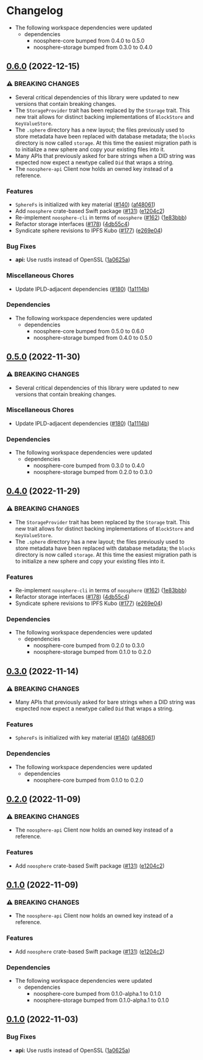 # Changelog

* The following workspace dependencies were updated
  * dependencies
    * noosphere-core bumped from 0.4.0 to 0.5.0
    * noosphere-storage bumped from 0.3.0 to 0.4.0

## [0.6.0](https://github.com/cdata/noosphere/compare/noosphere-api-v0.5.1...noosphere-api-v0.6.0) (2022-12-15)


### ⚠ BREAKING CHANGES

* Several critical dependencies of this library were updated to new versions that contain breaking changes.
* The `StorageProvider` trait has been replaced by the `Storage` trait. This new trait allows for distinct backing implementations of `BlockStore` and `KeyValueStore`.
* The `.sphere` directory has a new layout; the files previously used to store metadata have been replaced with database metadata; the `blocks` directory is now called `storage`. At this time the easiest migration path is to initialize a new sphere and copy your existing files into it.
* Many APIs that previously asked for bare strings when a DID string was expected now expect a newtype called `Did` that wraps a string.
* The `noosphere-api` Client now holds an owned key instead of a reference.

### Features

* `SphereFs` is initialized with key material ([#140](https://github.com/cdata/noosphere/issues/140)) ([af48061](https://github.com/cdata/noosphere/commit/af4806114ca8f7703e0a888c7f369a4a4ed69c00))
* Add `noosphere` crate-based Swift package ([#131](https://github.com/cdata/noosphere/issues/131)) ([e1204c2](https://github.com/cdata/noosphere/commit/e1204c2a5822c3c0dbb7e61bbacffb2c1f49d8d8))
* Re-implement `noosphere-cli` in terms of `noosphere` ([#162](https://github.com/cdata/noosphere/issues/162)) ([1e83bbb](https://github.com/cdata/noosphere/commit/1e83bbb689642b878f4f6909d7dd4a6df56b29f9))
* Refactor storage interfaces ([#178](https://github.com/cdata/noosphere/issues/178)) ([4db55c4](https://github.com/cdata/noosphere/commit/4db55c4cba56b329a638a4227e7f3247ad8d319c))
* Syndicate sphere revisions to IPFS Kubo ([#177](https://github.com/cdata/noosphere/issues/177)) ([e269e04](https://github.com/cdata/noosphere/commit/e269e0484b73e0f5507406d57a2c06cf849bee3d))


### Bug Fixes

* **api:** Use rustls instead of OpenSSL ([1a0625a](https://github.com/cdata/noosphere/commit/1a0625ad79330d35ca137361297318bdbf29137e))


### Miscellaneous Chores

* Update IPLD-adjacent dependencies ([#180](https://github.com/cdata/noosphere/issues/180)) ([1a1114b](https://github.com/cdata/noosphere/commit/1a1114b0c6277ea2c0d879e43191e962eb2e462b))


### Dependencies

* The following workspace dependencies were updated
  * dependencies
    * noosphere-core bumped from 0.5.0 to 0.6.0
    * noosphere-storage bumped from 0.4.0 to 0.5.0

## [0.5.0](https://github.com/subconsciousnetwork/noosphere/compare/noosphere-api-v0.4.0...noosphere-api-v0.5.0) (2022-11-30)


### ⚠ BREAKING CHANGES

* Several critical dependencies of this library were updated to new versions that contain breaking changes.

### Miscellaneous Chores

* Update IPLD-adjacent dependencies ([#180](https://github.com/subconsciousnetwork/noosphere/issues/180)) ([1a1114b](https://github.com/subconsciousnetwork/noosphere/commit/1a1114b0c6277ea2c0d879e43191e962eb2e462b))


### Dependencies

* The following workspace dependencies were updated
  * dependencies
    * noosphere-core bumped from 0.3.0 to 0.4.0
    * noosphere-storage bumped from 0.2.0 to 0.3.0

## [0.4.0](https://github.com/subconsciousnetwork/noosphere/compare/noosphere-api-v0.3.0...noosphere-api-v0.4.0) (2022-11-29)


### ⚠ BREAKING CHANGES

* The `StorageProvider` trait has been replaced by the `Storage` trait. This new trait allows for distinct backing implementations of `BlockStore` and `KeyValueStore`.
* The `.sphere` directory has a new layout; the files previously used to store metadata have been replaced with database metadata; the `blocks` directory is now called `storage`. At this time the easiest migration path is to initialize a new sphere and copy your existing files into it.

### Features

* Re-implement `noosphere-cli` in terms of `noosphere` ([#162](https://github.com/subconsciousnetwork/noosphere/issues/162)) ([1e83bbb](https://github.com/subconsciousnetwork/noosphere/commit/1e83bbb689642b878f4f6909d7dd4a6df56b29f9))
* Refactor storage interfaces ([#178](https://github.com/subconsciousnetwork/noosphere/issues/178)) ([4db55c4](https://github.com/subconsciousnetwork/noosphere/commit/4db55c4cba56b329a638a4227e7f3247ad8d319c))
* Syndicate sphere revisions to IPFS Kubo ([#177](https://github.com/subconsciousnetwork/noosphere/issues/177)) ([e269e04](https://github.com/subconsciousnetwork/noosphere/commit/e269e0484b73e0f5507406d57a2c06cf849bee3d))


### Dependencies

* The following workspace dependencies were updated
  * dependencies
    * noosphere-core bumped from 0.2.0 to 0.3.0
    * noosphere-storage bumped from 0.1.0 to 0.2.0

## [0.3.0](https://github.com/subconsciousnetwork/noosphere/compare/noosphere-api-v0.2.0...noosphere-api-v0.3.0) (2022-11-14)


### ⚠ BREAKING CHANGES

* Many APIs that previously asked for bare strings when a DID string was expected now expect a newtype called `Did` that wraps a string.

### Features

* `SphereFs` is initialized with key material ([#140](https://github.com/subconsciousnetwork/noosphere/issues/140)) ([af48061](https://github.com/subconsciousnetwork/noosphere/commit/af4806114ca8f7703e0a888c7f369a4a4ed69c00))


### Dependencies

* The following workspace dependencies were updated
  * dependencies
    * noosphere-core bumped from 0.1.0 to 0.2.0

## [0.2.0](https://github.com/subconsciousnetwork/noosphere/compare/noosphere-api-v0.1.0...noosphere-api-v0.2.0) (2022-11-09)


### ⚠ BREAKING CHANGES

* The `noosphere-api` Client now holds an owned key instead of a reference.

### Features

* Add `noosphere` crate-based Swift package ([#131](https://github.com/subconsciousnetwork/noosphere/issues/131)) ([e1204c2](https://github.com/subconsciousnetwork/noosphere/commit/e1204c2a5822c3c0dbb7e61bbacffb2c1f49d8d8))

## [0.1.0](https://github.com/subconsciousnetwork/noosphere/compare/noosphere-api-v0.1.0...noosphere-api-v0.1.0) (2022-11-09)


### ⚠ BREAKING CHANGES

* The `noosphere-api` Client now holds an owned key instead of a reference.

### Features

* Add `noosphere` crate-based Swift package ([#131](https://github.com/subconsciousnetwork/noosphere/issues/131)) ([e1204c2](https://github.com/subconsciousnetwork/noosphere/commit/e1204c2a5822c3c0dbb7e61bbacffb2c1f49d8d8))


### Dependencies

* The following workspace dependencies were updated
  * dependencies
    * noosphere-core bumped from 0.1.0-alpha.1 to 0.1.0
    * noosphere-storage bumped from 0.1.0-alpha.1 to 0.1.0

## [0.1.0](https://github.com/subconsciousnetwork/noosphere/compare/noosphere-api-v0.1.0-alpha.1...noosphere-api-v0.1.0) (2022-11-03)


### Bug Fixes

* **api:** Use rustls instead of OpenSSL ([1a0625a](https://github.com/subconsciousnetwork/noosphere/commit/1a0625ad79330d35ca137361297318bdbf29137e))
